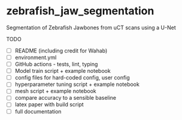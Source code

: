 # zebrafish_jaw_segmentation
Segmentation of Zebrafish Jawbones from uCT scans using a U-Net

TODO
- [ ] README (including credit for Wahab)
- [ ] environment.yml
- [ ] GitHub actions - tests, lint, typing
- [ ] Model train script + example notebook
- [ ] config files for hard-coded config, user config
- [ ] hyperparameter tuning script + example notebook
- [ ] mesh script + example notebook
- [ ] compare accuracy to a sensible baseline
- [ ] latex paper with build script
- [ ] full documentation
